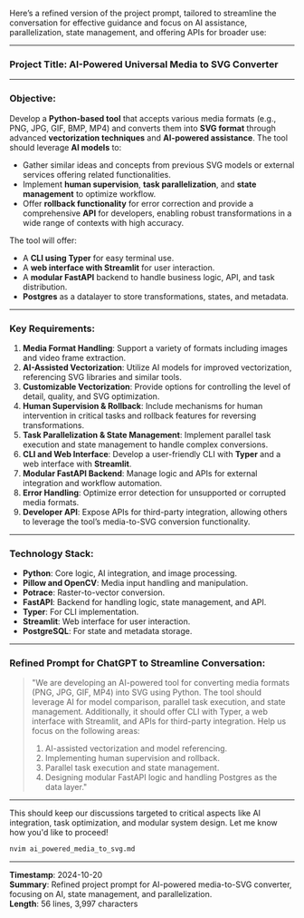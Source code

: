 Here’s a refined version of the project prompt, tailored to streamline the conversation for effective guidance and focus on AI assistance, parallelization, state management, and offering APIs for broader use:

---

### **Project Title**: AI-Powered Universal Media to SVG Converter

---

### **Objective**:
Develop a **Python-based tool** that accepts various media formats (e.g., PNG, JPG, GIF, BMP, MP4) and converts them into **SVG format** through advanced **vectorization techniques** and **AI-powered assistance**. The tool should leverage **AI models** to:
- Gather similar ideas and concepts from previous SVG models or external services offering related functionalities.
- Implement **human supervision**, **task parallelization**, and **state management** to optimize workflow.
- Offer **rollback functionality** for error correction and provide a comprehensive **API** for developers, enabling robust transformations in a wide range of contexts with high accuracy.

The tool will offer:
- A **CLI using Typer** for easy terminal use.
- A **web interface with Streamlit** for user interaction.
- A **modular FastAPI** backend to handle business logic, API, and task distribution.
- **Postgres** as a datalayer to store transformations, states, and metadata.

---

### **Key Requirements**:
1. **Media Format Handling**: Support a variety of formats including images and video frame extraction.
2. **AI-Assisted Vectorization**: Utilize AI models for improved vectorization, referencing SVG libraries and similar tools.
3. **Customizable Vectorization**: Provide options for controlling the level of detail, quality, and SVG optimization.
4. **Human Supervision & Rollback**: Include mechanisms for human intervention in critical tasks and rollback features for reversing transformations.
5. **Task Parallelization & State Management**: Implement parallel task execution and state management to handle complex conversions.
6. **CLI and Web Interface**: Develop a user-friendly CLI with **Typer** and a web interface with **Streamlit**.
7. **Modular FastAPI Backend**: Manage logic and APIs for external integration and workflow automation.
8. **Error Handling**: Optimize error detection for unsupported or corrupted media formats.
9. **Developer API**: Expose APIs for third-party integration, allowing others to leverage the tool’s media-to-SVG conversion functionality.

---

### **Technology Stack**:
- **Python**: Core logic, AI integration, and image processing.
- **Pillow and OpenCV**: Media input handling and manipulation.
- **Potrace**: Raster-to-vector conversion.
- **FastAPI**: Backend for handling logic, state management, and API.
- **Typer**: For CLI implementation.
- **Streamlit**: Web interface for user interaction.
- **PostgreSQL**: For state and metadata storage.

---

### **Refined Prompt** for ChatGPT to Streamline Conversation:
> "We are developing an AI-powered tool for converting media formats (PNG, JPG, GIF, MP4) into SVG using Python. The tool should leverage AI for model comparison, parallel task execution, and state management. Additionally, it should offer CLI with Typer, a web interface with Streamlit, and APIs for third-party integration. Help us focus on the following areas:
> 1. AI-assisted vectorization and model referencing.
> 2. Implementing human supervision and rollback.
> 3. Parallel task execution and state management.
> 4. Designing modular FastAPI logic and handling Postgres as the data layer."

---

This should keep our discussions targeted to critical aspects like AI integration, task optimization, and modular system design. Let me know how you'd like to proceed!

```bash
nvim ai_powered_media_to_svg.md
```

---

**Timestamp**: 2024-10-20  
**Summary**: Refined project prompt for AI-powered media-to-SVG converter, focusing on AI, state management, and parallelization.  
**Length**: 56 lines, 3,997 characters  
